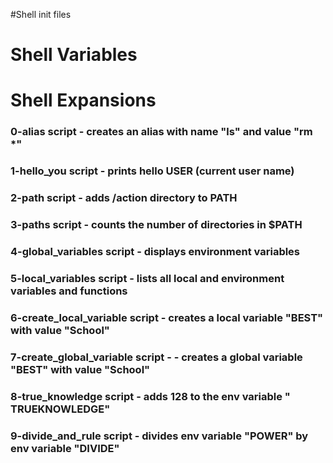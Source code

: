#Shell init files
# Shell Variables
# Shell Expansions


### 0-alias script - creates an alias with name "ls" and value "rm *"
### 1-hello_you script - prints hello USER (current user name)
### 2-path script - adds /action directory to PATH
### 3-paths script - counts the number of directories in $PATH
### 4-global_variables script - displays environment variables
### 5-local_variables script - lists all local and environment  variables and functions
### 6-create_local_variable script - creates a local variable "BEST" with value "School"
### 7-create_global_variable script - - creates a global variable "BEST" with value "School"
### 8-true_knowledge script - adds 128 to the env variable " TRUEKNOWLEDGE"
### 9-divide_and_rule script - divides env variable "POWER" by env variable  "DIVIDE"
